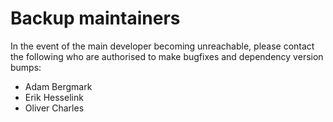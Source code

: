 # Backup maintainers

In the event of the main developer becoming unreachable, please
contact the following who are authorised to make bugfixes and
dependency version bumps:

* Adam Bergmark
* Erik Hesselink
* Oliver Charles
